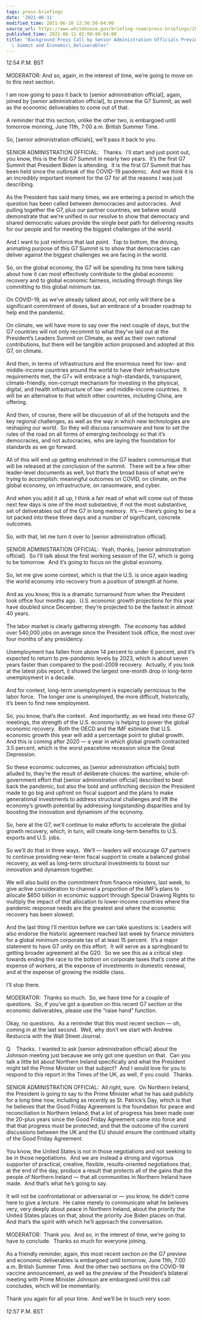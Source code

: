 ```yaml
---
tags: press-briefings
date: '2021-06-11'
modified_time: 2021-06-10 12:56:50-04:00
source_url: https://www.whitehouse.gov/briefing-room/press-briefings/2021/06/11/background-press-call-by-senior-administration-officials-previewing-the-g7-summit-and-economic-deliverables/
published_time: 2021-06-11 02:00:00-04:00
title: "Background Press Call by Senior Administration Officials Previewing the G7\
  \ Summit and Economic\_Deliverables"
---
```

 
12:54 P.M. BST  
   
MODERATOR: And so, again, in the interest of time, we’re going to move
on to this next section.   
   
I am now going to pass it back to \[senior administration official\],
again, joined by \[senior administration official\], to preview the G7
Summit, as well as the economic deliverables to come out of that.   
   
A reminder that this section, unlike the other two, is embargoed until
tomorrow morning, June 11th, 7:00 a.m. British Summer Time.   
   
So, \[senior administration officials\], we’ll pass it back to you.  
   
SENIOR ADMINISTRATION OFFICIAL:   Thanks.  I’ll start and just point
out, you know, this is the first G7 Summit in nearly two years.  It’s
the first G7 Summit that President Biden is attending.  It is the first
G7 Summit that has been held since the outbreak of the COVID-19
pandemic.  And we think it is an incredibly important moment for the G7
for all the reasons I was just describing.   
   
As the President has said many times, we are entering a period in which
the question has been called between democracies and autocracies.  And
pulling together the G7, plus our partner countries, we believe would
demonstrate that we’re unified in our resolve to show that democracy and
shared democratic values provide the single best path for delivering
results for our people and for meeting the biggest challenges of the
world.   
   
And I want to just reinforce that last point.  Top to bottom, the
driving, animating purpose of this G7 Summit is to show that democracies
can deliver against the biggest challenges we are facing in the
world.   
   
So, on the global economy, the G7 will be spending its time here talking
about how it can most effectively contribute to the global economic
recovery and to global economic fairness, including through things like
committing to this global minimum tax.  
   
On COVID-19, as we’ve already talked about, not only will there be a
significant commitment of doses, but an embrace of a broader roadmap to
help end the pandemic.  
   
On climate, we will have more to say over the next couple of days, but
the G7 countries will not only recommit to what they’ve laid out at the
President’s Leaders Summit on Climate, as well as their own national
contributions, but there will be tangible action proposed and adopted at
this G7, on climate.   
   
And then, in terms of infrastructure and the enormous need for low- and
middle-income countries around the world to have their infrastructure
requirements met, the G7+ will embrace a high-standards, transparent,
climate-friendly, non-corrupt mechanism for investing in the physical,
digital, and health infrastructure of low- and middle-income countries. 
It will be an alternative to that which other countries, including
China, are offering.   
   
And then, of course, there will be discussion of all of the hotspots and
the key regional challenges, as well as the way in which new
technologies are reshaping our world.  So they will discuss ransomware
and how to set the rules of the road on all forms of emerging technology
so that it’s democracies, and not autocracies, who are laying the
foundation for standards as we go forward.  
   
All of this will end up getting enshrined in the G7 leaders communiqué
that will be released at the conclusion of the summit.  There will be a
few other leader-level documents as well, but that’s the broad basis of
what we’re trying to accomplish: meaningful outcomes on COVID, on
climate, on the global economy, on infrastructure, on ransomware, and
cyber.   
   
And when you add it all up, I think a fair read of what will come out of
these next few days is one of the most substantive, if not the most
substantive, set of deliverables out of the G7 in long memory.  It’s —
there’s going to be a lot packed into these three days and a number of
significant, concrete outcomes.  
   
So, with that, let me turn it over to \[senior administration
official\].  
   
SENIOR ADMINISTRATION OFFICIAL:  Yeah, thanks, \[senior administration
official\].  So I’ll talk about the first working session of the G7,
which is going to be tomorrow.  And it’s going to focus on the global
economy.   
   
So, let me give some context, which is that the U.S. is once again
leading the world economy into recovery from a position of strength at
home.   
   
And as you know, this is a dramatic turnaround from when the President
took office four months ago.  U.S. economic growth projections for this
year have doubled since December; they’re projected to be the fastest in
almost 40 years.   
   
The labor market is clearly gathering strength.  The economy has added
over 540,000 jobs on average since the President took office, the most
over four months of any presidency.   
   
Unemployment has fallen from above 14 percent to under 6 percent, and
it’s expected to return to pre-pandemic levels by 2023, which is about
seven years faster than compared to the post-2009 recovery.  Actually,
if you look at the latest jobs report, it showed the largest one-month
drop in long-term unemployment in a decade.   
   
And for context, long-term unemployment is especially pernicious to the
labor force.  The longer one is unemployed, the more difficult,
historically, it’s been to find new employment.   
   
So, you know, that’s the context.  And importantly, as we head into
these G7 meetings, the strength of the U.S. economy is helping to power
the global economic recovery.  Both the OECD and the IMF estimate that
U.S. economic growth this year will add a percentage point to global
growth.  And this is coming after 2020 — a year in which global growth
contracted 3.5 percent, which is the worst peacetime recession since the
Great Depression.   
   
So these economic outcomes, as \[senior administration officials\] both
alluded to, they’re the result of deliberate choices: the wartime,
whole-of-government effort that \[senior administration official\]
described to beat back the pandemic, but also the bold and unflinching
decision the President made to go big and upfront on fiscal support and
the plans to make generational investments to address structural
challenges and lift the economy’s growth potential by addressing
longstanding disparities and by boosting the innovation and dynamism of
the economy.   
   
So, here at the G7, we’ll continue to make efforts to accelerate the
global growth recovery, which, in turn, will create long-term benefits
to U.S. exports and U.S. jobs.   
   
So we’ll do that in three ways.  We’ll — leaders will encourage G7
partners to continue providing near-term fiscal support to create a
balanced global recovery, as well as long-term structural investments to
boost our innovation and dynamism together.   
   
We will also build on the commitment from finance ministers, last week,
to give active consideration to channel a proportion of the IMF’s plans
to allocate $650 billion in economic support through Special Drawing
Rights to multiply the impact of that allocation to lower-income
countries where the pandemic response needs are the greatest and where
the economic recovery has been slowest.   
   
And the last thing I’ll mention before we can take questions is: Leaders
will also endorse the historic agreement reached last week by finance
ministers for a global minimum corporate tax of at least 15 percent. 
It’s a major statement to have G7 unity on this effort.  It will serve
as a springboard to getting broader agreement at the G20.  So we see
this as a critical step towards ending the race to the bottom on
corporate taxes that’s come at the expense of workers, at the expense of
investments in domestic renewal, and at the expense of growing the
middle class.  
   
I’ll stop there.  
   
MODERATOR:  Thanks so much.  So, we have time for a couple of
questions.  So, if you’ve got a question on this recent G7 section or
the economic deliverables, please use the “raise hand” function.  
   
Okay, no questions.  As a reminder that this most recent section — oh,
coming in at the last second.  Well, why don’t we start with Andrew
Restuccia with the Wall Street Journal.  
   
Q    Thanks.  I wanted to ask \[senior administration official\] about
the Johnson meeting just because we only got one question on that.  Can
you talk a little bit about Northern Ireland specifically and what the
President might tell the Prime Minister on that subject?  And I would
love for you to respond to this report in the Times of the UK, as well,
if you could.  Thanks.  
   
SENIOR ADMINISTRATION OFFICIAL:  All right, sure.  On Northern Ireland,
the President is going to say to the Prime Minister what he has said
publicly for a long time now, including as recently as St. Patrick’s
Day, which is that he believes that the Good Friday Agreement is the
foundation for peace and reconciliation in Northern Ireland; that a lot
of progress has been made over the 20-plus years since the Good Friday
Agreement came into force and that that progress must be protected; and
that the outcome of the current discussions between the UK and the EU
should ensure the continued vitality of the Good Friday Agreement.  
   
You know, the United States is not in those negotiations and not seeking
to be in those negotiations.  And we are instead a strong and vigorous
supporter of practical, creative, flexible, results-oriented
negotiations that, at the end of the day, produce a result that protects
all of the gains that the people of Northern Ireland — that all
communities in Northern Ireland have made.  And that’s what he’s going
to say.  
   
It will not be confrontational or adversarial or — you know, he didn’t
come here to give a lecture.  He came merely to communicate what he
believes very, very deeply about peace in Northern Ireland, about the
priority the United States places on that, about the priority Joe Biden
places on that.  And that’s the spirit with which he’ll approach the
conversation.  
   
MODERATOR:  Thank you.  And so, in the interest of time, we’re going to
have to conclude.  Thanks so much for everyone joining.  
   
As a friendly reminder, again, this most recent section on the G7
preview and economic deliverables is embargoed until tomorrow, June
11th, 7:00 a.m. British Summer Time.  And the other two sections on the
COVID-19 vaccine announcement, as well as the preview of the President’s
bilateral meeting with Prime Minister Johnson are embargoed until this
call concludes, which will be momentarily.  
   
Thank you again for all your time.  And we’ll be in touch very soon.  
   
12:57 P.M. BST
